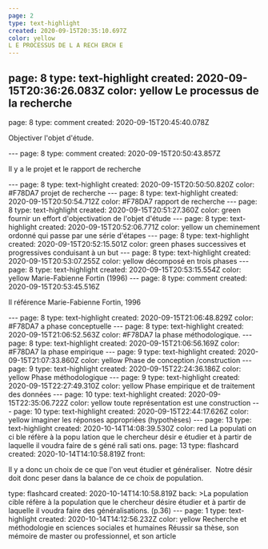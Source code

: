 ```yaml
---
page: 2
type: text-highlight
created: 2020-09-15T20:35:10.697Z
color: yellow
L E PROCESSUS DE L A RECH ERCH E
---
```

page: 8
type: text-highlight
created: 2020-09-15T20:36:26.083Z
color: yellow
Le processus de la recherche
---
page: 8
type: comment
created: 2020-09-15T20:45:40.078Z
<p>Objectiver l'objet d'étude.</p>
---
page: 8
type: comment
created: 2020-09-15T20:50:43.857Z
<p>Il y a le projet et le rapport de recherche</p>
---
page: 8
type: text-highlight
created: 2020-09-15T20:50:50.820Z
color: #F78DA7
projet de recherche
---
page: 8
type: text-highlight
created: 2020-09-15T20:50:54.712Z
color: #F78DA7
rapport de recherche
---
page: 8
type: text-highlight
created: 2020-09-15T20:51:27.360Z
color: green
fournir un effort d'objectivation de l'objet d'étude
---
page: 8
type: text-highlight
created: 2020-09-15T20:52:06.771Z
color: yellow
un cheminement
ordonné qui passe par une série d'étapes
---
page: 8
type: text-highlight
created: 2020-09-15T20:52:15.501Z
color: green
phases successives et progressives conduisant à un but
---
page: 8
type: text-highlight
created: 2020-09-15T20:53:07.255Z
color: yellow
décomposé en trois phases
---
page: 8
type: text-highlight
created: 2020-09-15T20:53:15.554Z
color: yellow
Marie-Fabienne Fortin (1996)
---
page: 8
type: comment
created: 2020-09-15T20:53:45.516Z
<p>Il référence Marie-Fabienne Fortin, 1996</p>
---
page: 8
type: text-highlight
created: 2020-09-15T21:06:48.829Z
color: #F78DA7
a phase conceptuelle
---
page: 8
type: text-highlight
created: 2020-09-15T21:06:52.563Z
color: #F78DA7
la phase méthodologique.
---
page: 8
type: text-highlight
created: 2020-09-15T21:06:56.169Z
color: #F78DA7
la phase empirique
---
page: 9
type: text-highlight
created: 2020-09-15T21:07:33.860Z
color: yellow
Phase de conception /construction
---
page: 9
type: text-highlight
created: 2020-09-15T22:24:36.186Z
color: yellow
Phase méthodologique
---
page: 9
type: text-highlight
created: 2020-09-15T22:27:49.310Z
color: yellow
Phase empirique et de traitement des données
---
page: 10
type: text-highlight
created: 2020-09-15T22:35:06.722Z
color: yellow
toute représentation est une construction
---
page: 10
type: text-highlight
created: 2020-09-15T22:44:17.626Z
color: yellow
imaginer les réponses appropriées (hypothèses)
---
page: 13
type: text-highlight
created: 2020-10-14T14:08:39.530Z
color: red
La populati on ci ble réfère à la popu lation que le chercheur désir e étudier et à partir de laquelle il voudra faire de s géné rali sati ons.
page: 13
type: flashcard
created: 2020-10-14T14:10:58.819Z
front: <p>Il y a donc un choix de ce que l'on veut étudier et généraliser.&nbsp; Notre désir doit donc peser dans la balance de ce choix de population.</p>
type: flashcard
created: 2020-10-14T14:10:58.819Z
back: &gt;La population cible réfère à la population que le chercheur désire étudier et à partir de laquelle il voudra faire des généralisations. (p.36)
---
page: 1
type: text-highlight
created: 2020-10-14T14:12:56.232Z
color: yellow
Recherche et méthodologie en sciences sociales et humaines Réussir sa thèse, son mémoire de master ou professionnel, et son article
